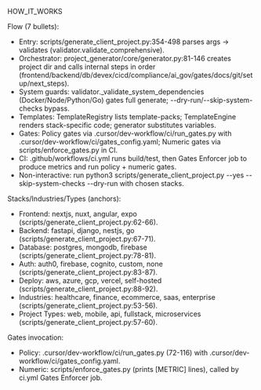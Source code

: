 HOW_IT_WORKS

Flow (7 bullets):
- Entry: scripts/generate_client_project.py:354-498 parses args → validates (validator.validate_comprehensive).
- Orchestrator: project_generator/core/generator.py:81-146 creates project dir and calls internal steps in order (frontend/backend/db/devex/cicd/compliance/ai_gov/gates/docs/git/setup/next_steps).
- System guards: validator._validate_system_dependencies (Docker/Node/Python/Go) gates full generate; --dry-run/--skip-system-checks bypass.
- Templates: TemplateRegistry lists template-packs; TemplateEngine renders stack-specific code; generator substitutes variables.
- Gates: Policy gates via .cursor/dev-workflow/ci/run_gates.py with .cursor/dev-workflow/ci/gates_config.yaml; Numeric gates via scripts/enforce_gates.py in CI.
- CI: .github/workflows/ci.yml runs build/test, then Gates Enforcer job to produce metrics and run policy + numeric gates.
- Non-interactive: run python3 scripts/generate_client_project.py --yes --skip-system-checks --dry-run with chosen stacks.

Stacks/Industries/Types (anchors):
- Frontend: nextjs, nuxt, angular, expo (scripts/generate_client_project.py:62-66).
- Backend: fastapi, django, nestjs, go (scripts/generate_client_project.py:67-71).
- Database: postgres, mongodb, firebase (scripts/generate_client_project.py:78-81).
- Auth: auth0, firebase, cognito, custom, none (scripts/generate_client_project.py:83-87).
- Deploy: aws, azure, gcp, vercel, self-hosted (scripts/generate_client_project.py:88-92).
- Industries: healthcare, finance, ecommerce, saas, enterprise (scripts/generate_client_project.py:53-56).
- Project Types: web, mobile, api, fullstack, microservices (scripts/generate_client_project.py:57-60).

Gates invocation:
- Policy: .cursor/dev-workflow/ci/run_gates.py (72-116) with .cursor/dev-workflow/ci/gates_config.yaml.
- Numeric: scripts/enforce_gates.py (prints [METRIC] lines), called by ci.yml Gates Enforcer job.
